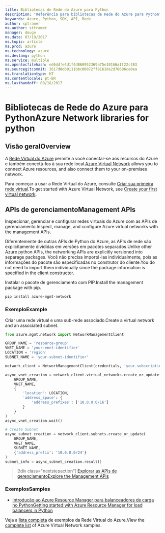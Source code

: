 ```yaml
---
title: Bibliotecas de Rede do Azure para Python
description: "Referência para bibliotecas de Rede do Azure para Python"
keywords: Azure, Python, SDK, API, Rede
author: sptramer
ms.author: sttramer
manager: douge
ms.date: 07/10/2017
ms.topic: article
ms.prod: azure
ms.technology: azure
ms.devlang: python
ms.service: multiple
ms.openlocfilehash: ed6ddfe4d1f4d860952369a75e10166a1f22c483
ms.sourcegitcommit: 3617d0db0111bbc00072ff8161de2d76606ce0ea
ms.translationtype: HT
ms.contentlocale: pt-BR
ms.lasthandoff: 08/18/2017
---
```

# <a name="azure-network-libraries-for-python"></a><span data-ttu-id="620e1-104">Bibliotecas de Rede do Azure para Python</span><span class="sxs-lookup"><span data-stu-id="620e1-104">Azure Network libraries for python</span></span>

## <a name="overview"></a><span data-ttu-id="620e1-105">Visão geral</span><span class="sxs-lookup"><span data-stu-id="620e1-105">Overview</span></span>

<span data-ttu-id="620e1-106">A [Rede Virtual do Azure](/azure/virtual-network/virtual-networks-overview) permite a você conectar-se aos recursos do Azure e também conectá-los à sua rede local.</span><span class="sxs-lookup"><span data-stu-id="620e1-106">[Azure Virtual Network](/azure/virtual-network/virtual-networks-overview) allows you to connect Azure resources, and also connect them to your on-premises network.</span></span>

<span data-ttu-id="620e1-107">Para começar a usar a Rede Virtual do Azure, consulte [Criar sua primeira rede virtual](/azure/virtual-network/virtual-network-get-started-vnet-subnet).</span><span class="sxs-lookup"><span data-stu-id="620e1-107">To get started with Azure Virtual Network, see [Create your first virtual network](/azure/virtual-network/virtual-network-get-started-vnet-subnet).</span></span>

## <a name="management-apis"></a><span data-ttu-id="620e1-108">APIs de gerenciamento</span><span class="sxs-lookup"><span data-stu-id="620e1-108">Management APIs</span></span>

<span data-ttu-id="620e1-109">Inspecionar, gerenciar e configurar redes virtuais do Azure com as APIs de gerenciamento.</span><span class="sxs-lookup"><span data-stu-id="620e1-109">Inspect, manage, and configure Azure virtual networks with the management APIs.</span></span>

<span data-ttu-id="620e1-110">Diferentemente de outras APIs de Python do Azure, as APIs de rede são explicitamente divididas em versões em pacotes separados.</span><span class="sxs-lookup"><span data-stu-id="620e1-110">Unlike other Azure python APIs, the networking APIs are explicitly versioned into separage packages.</span></span> <span data-ttu-id="620e1-111">Você não precisa importá-las individualmente, pois as informações do pacote são especificadas no construtor do cliente.</span><span class="sxs-lookup"><span data-stu-id="620e1-111">You do not need to import them individually since the package information is specified in the client constructor.</span></span>

<span data-ttu-id="620e1-112">Instalar o pacote de gerenciamento com PIP.</span><span class="sxs-lookup"><span data-stu-id="620e1-112">Install the management package with pip.</span></span>

```bash
pip install azure-mgmt-network
```

### <a name="example"></a><span data-ttu-id="620e1-113">Exemplo</span><span class="sxs-lookup"><span data-stu-id="620e1-113">Example</span></span>

<span data-ttu-id="620e1-114">Criar uma rede virtual e uma sub-rede associado.</span><span class="sxs-lookup"><span data-stu-id="620e1-114">Create a virtual network and an associated subnet.</span></span>

```python
from azure.mgmt.network import NetworkManagementClient

GROUP_NAME = 'resource-group'
VNET_NAME = 'your-vnet-identifier'
LOCATION = 'region'
SUBNET_NAME = 'your-subnet-identifier'

network_client = NetworkManagementClient(credentials, 'your-subscription-id')

async_vnet_creation = network_client.virtual_networks.create_or_update(
    GROUP_NAME,
    VNET_NAME,
    {
        'location': LOCATION,
        'address_space': {
            'address_prefixes': ['10.0.0.0/16']
        }
    }
)
async_vnet_creation.wait()

# Create Subnet
async_subnet_creation = network_client.subnets.create_or_update(
    GROUP_NAME,
    VNET_NAME,
    SUBNET_NAME,
    {'address_prefix': '10.0.0.0/24'}
)
subnet_info = async_subnet_creation.result()
```

> [!div class="nextstepaction"]
> [<span data-ttu-id="620e1-115">Explorar as APIs de gerenciamento</span><span class="sxs-lookup"><span data-stu-id="620e1-115">Explore the Management APIs</span></span>](/python/api/overview/azure/network/managementlibrary)

### <a name="samples"></a><span data-ttu-id="620e1-116">Exemplos</span><span class="sxs-lookup"><span data-stu-id="620e1-116">Samples</span></span>

* <span data-ttu-id="620e1-117">[Introdução ao Azure Resource Manager para balanceadores de carga no Python][1]</span><span class="sxs-lookup"><span data-stu-id="620e1-117">[Getting started with Azure Resource Manager for load balancers in Python][1]</span></span>

<span data-ttu-id="620e1-118">Veja a [lista completa](https://azure.microsoft.com/en-us/resources/samples/?platform=python&term=virtual%20network) de exemplos da Rede Virtual do Azure.</span><span class="sxs-lookup"><span data-stu-id="620e1-118">View the [complete list](https://azure.microsoft.com/en-us/resources/samples/?platform=python&term=virtual%20network) of Azure Virtual Network samples.</span></span>

[1]: [https://azure.microsoft.com/en-us/resources/samples/network-python-manage-loadbalancer/]
